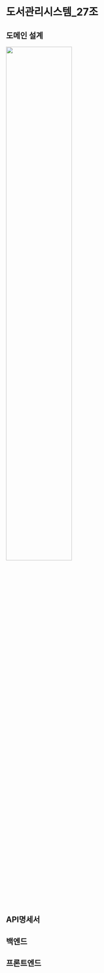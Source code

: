 # 도서관리시스템_27조

## 도메인 설계
<img src = "https://github.com/user-attachments/assets/2a930a9d-7ab7-42f5-b901-a4d427f11c7f" width="60%" height="60%">

## API명세서



## 백엔드




## 프론트엔드
